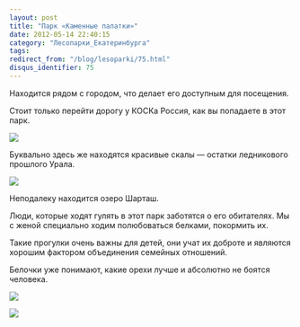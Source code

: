 ```yaml
---
layout: post
title: "Парк «Каменные палатки»"
date: 2012-05-14 22:40:15
category: "Лесопарки_Екатеринбурга"
tags:
redirect_from: "/blog/lesoparki/75.html"
disqus_identifier: 75
---
```

Находится рядом с городом, что делает его доступным для посещения.

Стоит только перейти дорогу у КОСКа Россия, как вы попадаете в этот
парк.

![](http://fishingguru.ru/uploads/images/00/00/01/2012/05/14/ec4b2b.jpg)

Буквально здесь же находятся красивые скалы — остатки ледникового
прошлого Урала.

![](http://fishingguru.ru/uploads/images/00/00/01/2012/05/14/1f24e0.jpg)

Неподалеку находится озеро Шарташ.

Люди, которые ходят гулять в этот парк заботятся о его обитателях. Мы с
женой специально ходим полюбоваться белками, покормить их.

Такие прогулки очень важны для детей, они учат их доброте и являются
хорошим фактором объединения семейных отношений.

Белочки уже понимают, какие орехи лучше и абсолютно не боятся человека. 

![](http://fishingguru.ru/uploads/images/00/00/01/2012/05/14/0d07fc.jpg)

![](http://fishingguru.ru/uploads/images/00/00/01/2012/05/14/1d216e.jpg)
